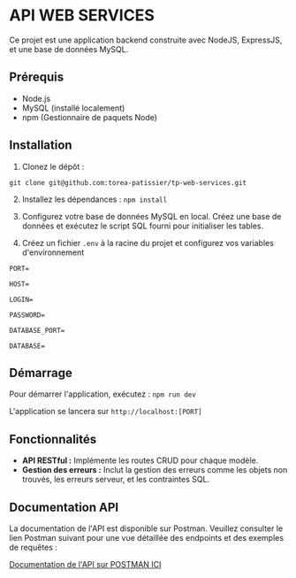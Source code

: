 # API WEB SERVICES

Ce projet est une application backend construite avec NodeJS, ExpressJS, et une base de données MySQL.

## Prérequis

- Node.js
- MySQL (installé localement)
- npm (Gestionnaire de paquets Node)

## Installation

1. Clonez le dépôt : 

`git clone git@github.com:torea-patissier/tp-web-services.git`

2. Installez les dépendances : `npm install`

3. Configurez votre base de données MySQL en local. Créez une base de données et exécutez le script SQL fourni pour initialiser les tables.

4. Créez un fichier `.env` à la racine du projet et configurez vos variables d'environnement

`PORT=`


`HOST=`


`LOGIN=`


`PASSWORD=`

`DATABASE_PORT=`

`DATABASE=`

## Démarrage

Pour démarrer l'application, exécutez : `npm run dev`


L'application se lancera sur `http://localhost:[PORT]`

## Fonctionnalités

- **API RESTful :** Implémente les routes CRUD pour chaque modèle.
- **Gestion des erreurs :** Inclut la gestion des erreurs comme les objets non trouvés, les erreurs serveur, et les contraintes SQL.

## Documentation API

La documentation de l'API est disponible sur Postman. Veuillez consulter le lien Postman suivant pour une vue détaillée des endpoints et des exemples de requêtes :

[Documentation de l'API sur POSTMAN ICI](https://documenter.getpostman.com/view/18685609/2s9YkjCjZH#2faa651d-f35f-477b-a9c0-9ab879b8caa4
)
